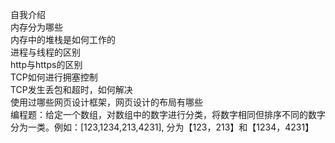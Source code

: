 自我介绍  
内存分为哪些  
内存中的堆栈是如何工作的  
进程与线程的区别  
http与https的区别  
TCP如何进行拥塞控制  
TCP发生丢包和超时，如何解决  
使用过哪些网页设计框架，网页设计的布局有哪些  
编程题：给定一个数组，对数组中的数字进行分类，将数字相同但排序不同的数字分为一类。例如：[123,1234,213,4231], 分为【123，213】和【1234，4231】  